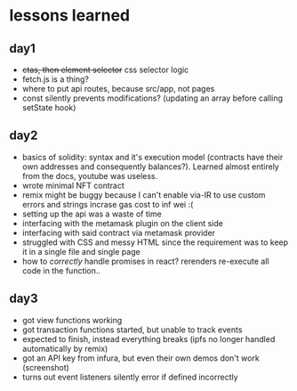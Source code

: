 # lessons learned
## day1
- ~~ctas, then element selector~~ css selector logic
- fetch.js is a thing?
- where to put api routes, because src/app, not pages
- const silently prevents modifications? (updating an array before calling setState hook)

## day2
- basics of solidity: syntax and it's execution model (contracts have their own addresses and consequently balances?). Learned almost entirely from the docs, youtube was useless.
- wrote minimal NFT contract
- remix might be buggy because I can't enable via-IR to use custom errors and strings incrase gas cost to inf wei :(
- setting up the api was a waste of time
- interfacing with the metamask plugin on the client side
- interfacing with said contract via metamask provider
- struggled with CSS and messy HTML since the requirement was to keep it in a single file and single page
- how to *correctly* handle promises in react? rerenders re-execute all code in the function..

## day3
- got view functions working
- got transaction functions started, but unable to track events
- expected to finish, instead everything breaks (ipfs no longer handled automatically by remix)
- got an API key from infura, but even their own demos don't work (screenshot)
- turns out event listeners silently error if defined incorrectly

